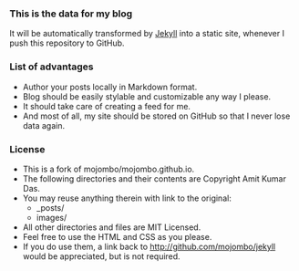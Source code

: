### This is the data for my blog

It will be automatically transformed by [Jekyll](http://github.com/mojombo/jekyll) into a static site, whenever I push this repository to GitHub.

### List of advantages

- Author your posts locally in Markdown format. 
- Blog should be easily stylable and customizable any way I please. 
- It should take care of creating a feed for me. 
- And most of all, my site should be stored on GitHub so that I never lose data again.

### License

- This is a fork of mojombo/mojombo.github.io. 
- The following directories and their contents are Copyright Amit Kumar Das. 
- You may reuse anything therein with link to the original:
  - _posts/
  - images/
- All other directories and files are MIT Licensed.
- Feel free to use the HTML and CSS as you please.
- If you do use them, a link back to http://github.com/mojombo/jekyll would be appreciated, but is not required.
